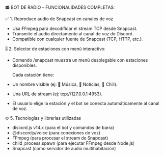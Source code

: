 📻 BOT DE RADIO – FUNCIONALIDADES COMPLETAS:

✅ 1. Reproduce audio de Snapcast en canales de voz

- Usa FFmpeg para decodificar el stream TCP desde Snapcast.
- Transmite el audio directamente al canal de voz de Discord.
-  Compatible con cualquier fuente de Snapcast (TCP, HTTP, etc.).

🎚️ 2. Selector de estaciones con menú interactivo:

- Comando /snapcast muestra un menú desplegable con estaciones disponibles.

    Cada estación tiene:

- Un nombre visible (ej: 🎵 Música, 📰 Noticias, 🌙 Chill).
- Una URL de stream (ej: tcp://127.0.0.1:4953).
- El usuario elige la estación y el bot se conecta automáticamente al canal de voz.
	
⚙️ 5. Tecnologías y librerías utilizadas

- discord.js v14.x (para el bot y comandos de barra)
- @discordjs/voice (para conexiones de voz)
- FFmpeg (para procesar el stream de Snapcast)
- child_process.spawn (para ejecutar FFmpeg desde Node.js)
- Snapcast (como servidor de audio multihabitación)
